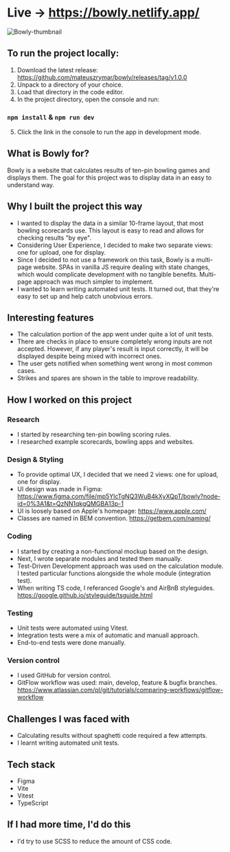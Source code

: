 # Live &#8594; https://bowly.netlify.app/

![Bowly-thumbnail](https://user-images.githubusercontent.com/118372766/225638230-815590d7-27e7-4bbe-8c15-a87effa6961e.png)

## To run the project locally:
  1. Download the latest release: https://github.com/mateuszrymar/bowly/releases/tag/v1.0.0
  2. Unpack to a directory of your choice.
  3. Load that directory in the code editor.
  4. In the project directory, open the console and run: 

### `npm install` & `npm run dev`

  5. Click the link in the console to run the app in development mode.

## What is Bowly for? 
Bowly is a website that calculates results of ten-pin bowling games and displays them.
The goal for this project was to display data in an easy to understand way.

## Why I built the project this way
  - I wanted to display the data in a similar 10-frame layout, that most bowling scorecards use. This layout is easy to read and allows for checking results "by eye".
  - Considering User Experience, I decided to make two separate views: one for upload, one for display.
  - Since I decided to not use a framework on this task, Bowly is a multi-page website. SPAs in vanilla JS require dealing with state changes, which would complicate development with no tangible benefits. Multi-page approach was much simpler to implement.
  - I wanted to learn writing automated unit tests. It turned out, that they're easy to set up and help catch unobvious errors.

## Interesting features
  - The calculation portion of the app went under quite a lot of unit tests.
  - There are checks in place to ensure completely wrong inputs are not accepted. However, if any player's result is input correctly, it will be displayed despite being mixed with incorrect ones.
  - The user gets notified when something went wrong in most common cases.
  - Strikes and spares are shown in the table to improve readability.

## How I worked on this project
### Research
  - I started by researching ten-pin bowling scoring rules.
  - I researched example scorecards, bowling apps and websites.
### Design & Styling
  - To provide optimal UX, I decided that we need 2 views: one for upload, one for display.
  - UI design was made in Figma: https://www.figma.com/file/mp5YlcTgNQ3WuB4kXyXQpT/bowly?node-id=0%3A1&t=QzNN1qkgQMGBA13p-1
  - UI is loosely based on Apple's homepage: https://www.apple.com/
  - Classes are named in BEM convention. https://getbem.com/naming/
### Coding
  - I started by creating a non-functional mockup based on the design.
  - Next, I wrote separate modules and tested them manually.
  - Test-Driven Development approach was used on the calculation module. I tested particular functions alongside the whole module (integration test).
  - When writing TS code, I referanced Google's and AirBnB styleguides. https://google.github.io/styleguide/tsguide.html
### Testing
  - Unit tests were automated using Vitest.
  - Integration tests were a mix of automatic and manuall approach.
  - End-to-end tests were done manually.
### Version control
  - I used GitHub for version control.
  - GitFlow workflow was used: main, develop, feature & bugfix branches. https://www.atlassian.com/pl/git/tutorials/comparing-workflows/gitflow-workflow
    
## Challenges I was faced with
  - Calculating results without spaghetti code required a few attempts.
  - I learnt writing automated unit tests.

## Tech stack
  - Figma
  - Vite
  - Vitest
  - TypeScript

## If I had more time, I'd do this
  - I'd try to use SCSS to reduce the amount of CSS code.
